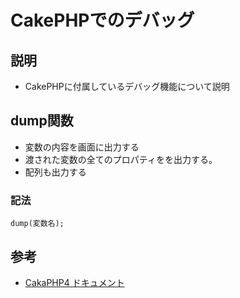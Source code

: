 # CakePHPでのデバッグ
## 説明
- CakePHPに付属しているデバッグ機能について説明

## dump関数
- 変数の内容を画面に出力する
- 渡された変数の全てのプロパティをを出力する。
- 配列も出力する
### 記法
`dump(変数名);`


## 参考
- [CakaPHP4 ドキュメント](https://book.cakephp.org/4/ja/development/debugging.html#Cake\Error\Debugger::dump)